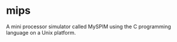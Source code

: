 # mips
A mini processor simulator called MySPIM using the C programming language on a Unix platform.
